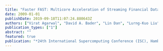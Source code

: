 ```yaml
---
title: "Faster FAST: Multicore Acceleration of Streaming Financial Data (Best Paper Award)"
date: 2009-01-01
publishDate: 2019-09-18T11:07:24.880643Z
authors: ["Virat Agarwal", "David A. Bader", "Lin Dan", "Lurng-Kuo Liu", "Davide Pasetto", "Michael Perrone", "Fabrizio Petrini"]
publication_types: ["1"]
abstract: ""
featured: true
publication: "*24th International Supercomputing Conference (ISC), Hamburg, Germany, June 23-26, 2009*"
---
```


